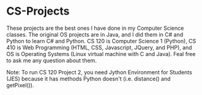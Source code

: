 # CS-Projects
These projects are the best ones I have done in my Computer Science classes. The original OS projects are in Java, and I did them in C# and Python to learn C# and Python. CS 120 is Computer Science 1 (Python), CS 410 is Web Programming (HTML, CSS, Javascript, JQuery, and PHP), and OS is Operating Systems (Linux virtual machine with C and Java). Feal free to ask me any question about them.

Note: To run CS 120 Project 2, you need Jython Environment for Students (JES) because it has methods Python doesn't (i.e. distance() and getPixel()).
